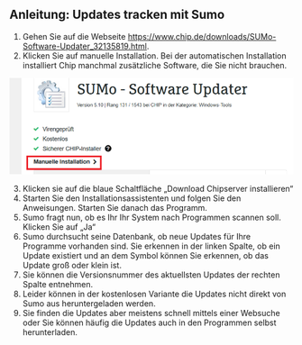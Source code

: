 ## Anleitung: Updates tracken mit Sumo

1. Gehen Sie auf die Webseite https://www.chip.de/downloads/SUMo-Software-Updater_32135819.html.
2. Klicken Sie auf manuelle Installation. Bei der automatischen Installation installiert Chip manchmal zusätzliche Software, die Sie nicht brauchen.

![updates_image_0](../images/updates_image0.png)

3. Klicken sie auf die blaue Schaltfläche „Download Chipserver installieren“
4. Starten Sie den Installationsassistenten und folgen Sie den Anweisungen. Starten Sie danach das Programm.
5. Sumo fragt nun, ob es Ihr Ihr System nach Programmen scannen soll. Klicken Sie auf „Ja“
6. Sumo durchsucht seine Datenbank, ob neue Updates für Ihre Programme vorhanden sind. Sie erkennen in der linken Spalte, ob ein Update existiert und an dem Symbol können Sie erkennen, ob das Update groß oder klein ist.
7. Sie können die Versionsnummer des aktuellsten Updates der rechten Spalte entnehmen.
8. Leider können in der kostenlosen Variante die Updates nicht direkt von Sumo aus heruntergeladen werden. 
9. Sie finden die Updates aber meistens schnell mittels einer Websuche oder Sie können häufig die Updates auch in den Programmen selbst herunterladen. 
